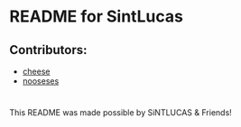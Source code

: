 # README for SintLucas
## Contributors:
- [cheese](https://github.com/DeanLemans)
- [nooseses](https://github.com/nooseses)

#
This README was made possible by SiNTLUCAS & Friends!
